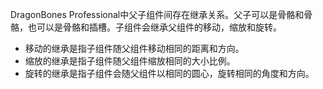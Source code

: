 DragonBones Professional中父子组件间存在继承关系。父子可以是骨骼和骨骼，也可以是骨骼和插槽。子组件会继承父组件的移动，缩放和旋转。
* 移动的继承是指子组件随父组件移动相同的距离和方向。
* 缩放的继承是指子组件随父组件缩放相同的大小比例。
* 旋转的继承是指子组件会随父组件以相同的圆心，旋转相同的角度和方向。
